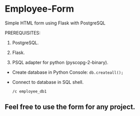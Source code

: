 # Employee-Form
Simple HTML form using Flask with PostgreSQL


  PREREQUISITES:
  
  1) PostgreSQL.
  
  2) Flask.
  
  3) PSQL adapter for python (pyscopg-2-binary).
  
  




  - Create database in Python Console:
   ``` db.createall(); ``` 
 - Connect to database in SQL shell.

     ``` /c employee_db1 ``` 

  <h2>Feel free to use the form for any project.</h2>





